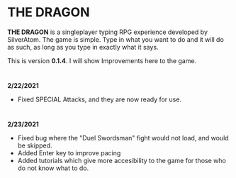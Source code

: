 # **THE DRAGON**

**THE DRAGON** is a singleplayer typing RPG experience developed by SilverAtom. The game is simple. Type in what you want to do and it will do as such, as long as you type in exactly what it says.

This is version **0.1.4**. I will show Improvements here to the game.


#
**2/22/2021** 
- Fixed SPECIAL Attacks, and they are now ready for use.
#
**2/23/2021** 
- Fixed bug where the "Duel Swordsman" fight would not load, and would be skipped.
- Added Enter key to improve pacing
- Added tutorials which give more accesibility to the game for those who do not know what to do.
